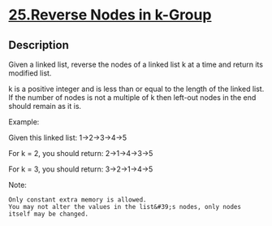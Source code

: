 # [25.Reverse Nodes in k-Group](https://leetcode.com/problems/reverse-nodes-in-k-group/)
        
## Description
        
Given a linked list, reverse the nodes of a linked list k at a time and return its modified list.

k is a positive integer and is less than or equal to the length of the linked list. If the number of nodes is not a multiple of k then left-out nodes in the end should remain as it is.




Example:

Given this linked list: 1-&gt;2-&gt;3-&gt;4-&gt;5

For k = 2, you should return: 2-&gt;1-&gt;4-&gt;3-&gt;5

For k = 3, you should return: 3-&gt;2-&gt;1-&gt;4-&gt;5

Note:


	Only constant extra memory is allowed.
	You may not alter the values in the list&#39;s nodes, only nodes itself may be changed.

